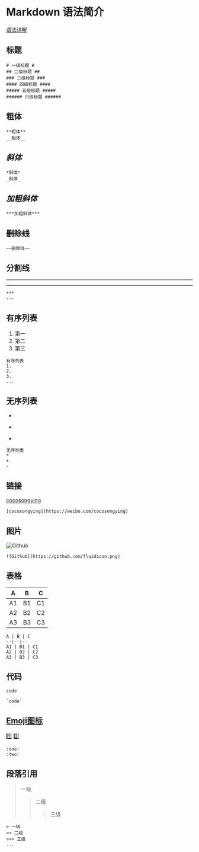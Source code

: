 Markdown 语法简介
===
[语法详解](https://guides.github.com/features/mastering-markdown/)
## 标题
```
# 一级标题 #
## 二级标题 ##
### 三级标题 ###
#### 四级标题 ####
##### 五级标题 #####
###### 六级标题 ######
```
## **粗体**
```
**粗体**
__粗体__
```
## *斜体*
```
*斜体*
_斜体_
```
## ***加粗斜体***
```
***加粗斜体***
```
## ~~删除线~~
```
~~删除线~~
```
## 分割线
***
---
```
***
---
```
## 有序列表
1. 第一
2. 第二
3. 第三

```
有序列表
1.
2.
3.
...
```
## 无序列表
*
+
-

```
无序列表
*
+
-
```
## 链接
[cocosongying](https://weibo.com/cocosongying)
```
[cocosongying](https://weibo.com/cocosongying)
```
## 图片
![Github](https://github.com/fluidicon.png)
```
![Github](https://github.com/fluidicon.png)
```
## 表格
A | B | C
--|--|--
A1 | B1 | C1
A2 | B2 | C2
A3 | B3 | C3
```
A | B | C
--|--|--
A1 | B1 | C1
A2 | B2 | C2
A3 | B3 | C3
```
## 代码
`code`
```
`code`
```
## [Emoji图标](https://www.webpagefx.com/tools/emoji-cheat-sheet/)
:one:
:two:
```
:one:
:two:
```
## 段落引用
> 一级
>> 二级
>>> 三级

```
> 一级
>> 二级
>>> 三级
...
```
